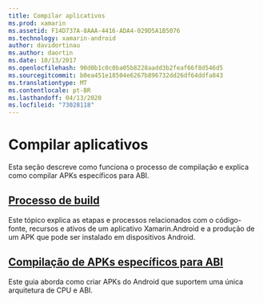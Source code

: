 ```yaml
---
title: Compilar aplicativos
ms.prod: xamarin
ms.assetid: F14D737A-8AAA-4416-ADA4-029D5A1B5076
ms.technology: xamarin-android
author: davidortinau
ms.author: daortin
ms.date: 10/13/2017
ms.openlocfilehash: 90d0b1c0c0ba05b8228aadd3b2feaf66f8d546d5
ms.sourcegitcommit: b0ea451e18504e6267b896732dd26df64ddfa843
ms.translationtype: MT
ms.contentlocale: pt-BR
ms.lasthandoff: 04/13/2020
ms.locfileid: "73028118"
---
```

# <a name="building-apps"></a>Compilar aplicativos

Esta seção descreve como funciona o processo de compilação e explica como compilar APKs específicos para ABI.

## <a name="build-process"></a>[Processo de build](~/android/deploy-test/building-apps/build-process.md)

Este tópico explica as etapas e processos relacionados com o código-fonte, recursos e ativos de um aplicativo Xamarin.Android e a produção de um APK que pode ser instalado em dispositivos Android.

## <a name="building-abi-specific-apks"></a>[Compilação de APKs específicos para ABI](~/android/deploy-test/building-apps/abi-specific-apks.md)

Este guia aborda como criar APKs do Android que suportem uma única arquitetura de CPU e ABI.
